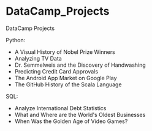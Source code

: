 # DataCamp_Projects
DataCamp Projects

Python:
- A Visual History of Nobel Prize Winners
- Analyzing TV Data
- Dr. Semmelweis and the Discovery of Handwashing
- Predicting Credit Card Approvals
- The Android App Market on Google Play
- The GitHub History of the Scala Language

SQL:
- Analyze International Debt Statistics
- What and Where are the World's Oldest Businesses
- When Was the Golden Age of Video Games?
